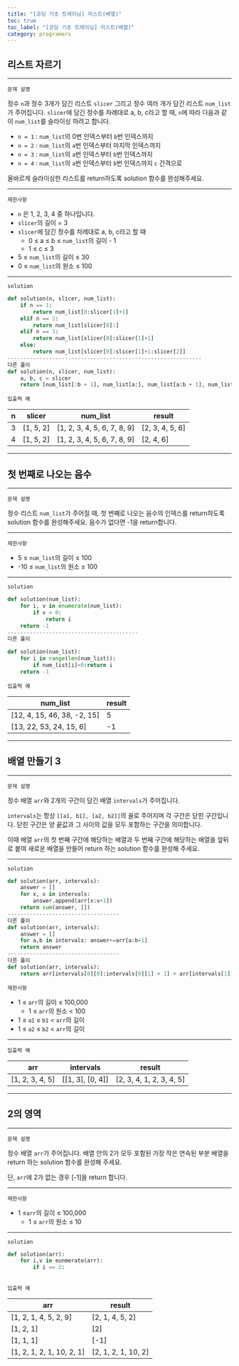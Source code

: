 ```yaml
---
title: "[코딩 기초 트레이닝] 리스트(배열)"
toc: true
toc_label: "[코딩 기초 트레이닝] 리스트(배열)"
category: programers
---
```


## 리스트 자르기

---

`문제 설명`

정수 `n`과 정수 3개가 담긴 리스트 `slicer` 그리고 정수 여러 개가 담긴 리스트 `num_list`가 주어집니다. `slicer`에 담긴 정수를 차례대로 a, b, c라고 할 때, `n`에 따라 다음과 같이 `num_list`를 슬라이싱 하려고 합니다.

- `n = 1` : `num_list`의 0번 인덱스부터 `b`번 인덱스까지
- `n = 2` : `num_list`의 `a`번 인덱스부터 마지막 인덱스까지
- `n = 3` : `num_list`의 `a`번 인덱스부터 `b`번 인덱스까지
- `n = 4` : `num_list`의 `a`번 인덱스부터 `b`번 인덱스까지 `c` 간격으로

올바르게 슬라이싱한 리스트를 return하도록 solution 함수를 완성해주세요.

------

`제한사항`

- `n` 은 1, 2, 3, 4 중 하나입니다.
- `slicer`의 길이 = 3
- `slicer`에 담긴 정수를 차례대로 a, b, c라고 할 때
  - 0 ≤ a ≤ b ≤ `num_list`의 길이 - 1
  - 1 ≤ c ≤ 3
- 5 ≤ `num_list`의 길이 ≤ 30
- 0 ≤ `num_list`의 원소 ≤ 100

------

`solution`

```python
def solution(n, slicer, num_list):
    if n == 1:
        return num_list[0:slicer[1]+1]
    elif n == 2:
        return num_list[slicer[0]:]
    elif n == 3:
        return num_list[slicer[0]:slicer[1]+1]
    else:
     	return num_list[slicer[0]:slicer[1]+1:slicer[2]]
-------------------------------------------------------------
다른 풀이
def solution(n, slicer, num_list):
    a, b, c = slicer
    return [num_list[:b + 1], num_list[a:], num_list[a:b + 1], num_list[a:b + 1:c]][n - 1]    

```



`입출력 예`

| n    | slicer    | num_list                    | result          |
| ---- | --------- | --------------------------- | --------------- |
| 3    | [1, 5, 2] | [1, 2, 3, 4, 5, 6, 7, 8, 9] | [2, 3, 4, 5, 6] |
| 4    | [1, 5, 2] | [1, 2, 3, 4, 5, 6, 7, 8, 9] | [2, 4, 6]       |

---

## 첫 번째로 나오는 음수

---

`문제 설명`

정수 리스트 `num_list`가 주어질 때, 첫 번째로 나오는 음수의 인덱스를 return하도록 solution 함수를 완성해주세요. 음수가 없다면 -1을 return합니다.

------

`제한사항`

- 5 ≤ `num_list`의 길이 ≤ 100
- -10 ≤ `num_list`의 원소 ≤ 100

------

`solution`

```python
def solution(num_list):
    for i, v in enumerate(num_list):
        if v < 0:
            return i
    return -1
-----------------------------------------
다른 풀이

def solution(num_list):
    for i in range(len(num_list)):
        if num_list[i]<0:return i
    return -1
```



`입출력 예`

| num_list                    | result |
| --------------------------- | ------ |
| [12, 4, 15, 46, 38, -2, 15] | 5      |
| [13, 22, 53, 24, 15, 6]     | -1     |

---

## 배열 만들기 3

---

`문제 설명`

정수 배열 `arr`와 2개의 구간이 담긴 배열 `intervals`가 주어집니다.

`intervals`는 항상 `[[a1, b1], [a2, b2]]`의 꼴로 주어지며 각 구간은 닫힌 구간입니다. 닫힌 구간은 양 끝값과 그 사이의 값을 모두 포함하는 구간을 의미합니다.

이때 배열 `arr`의 첫 번째 구간에 해당하는 배열과 두 번째 구간에 해당하는 배열을 앞뒤로 붙여 새로운 배열을 만들어 return 하는 solution 함수를 완성해 주세요.

------

`solution`

```python
def solution(arr, intervals):
    answer = []
    for x, v in intervals:
        answer.append(arr[x:v+1])
    return sum(answer, [])
-----------------------------------
다른 풀이
def solution(arr, intervals):
    answer = []
    for a,b in intervals: answer+=arr[a:b+1]
    return answer
-----------------------------------
다른 풀이
def solution(arr, intervals):
    return arr[intervals[0][0]:intervals[0][1] + 1] + arr[intervals[1][0]:intervals[1][1] + 1]
```



`제한사항`

- 1 ≤ `arr`의 길이 ≤ 100,000
  - 1 ≤ `arr`의 원소 < 100
- 1 ≤ `a1` ≤ `b1` < `arr`의 길이
- 1 ≤ `a2` ≤ `b2` < `arr`의 길이

------

`입출력 예`

| arr             | intervals        | result                   |
| --------------- | ---------------- | ------------------------ |
| [1, 2, 3, 4, 5] | [[1, 3], [0, 4]] | [2, 3, 4, 1, 2, 3, 4, 5] |

---

## 2의 영역

---

`문제 설명`

정수 배열 `arr`가 주어집니다. 배열 안의 2가 모두 포함된 가장 작은 연속된 부분 배열을 return 하는 solution 함수를 완성해 주세요.

단, `arr`에 2가 없는 경우 [-1]을 return 합니다.

------

`제한사항`

- 1 ≤`arr`의 길이 ≤ 100,000
  - 1 ≤ `arr`의 원소 ≤ 10

------

`solution`

```python
def solution(arr):
    for i,v in eunmerate(arr):
        if i == 2:
			            
```



`입출력 예`

| arr                       | result              |
| ------------------------- | ------------------- |
| [1, 2, 1, 4, 5, 2, 9]     | [2, 1, 4, 5, 2]     |
| [1, 2, 1]                 | [2]                 |
| [1, 1, 1]                 | [-1]                |
| [1, 2, 1, 2, 1, 10, 2, 1] | [2, 1, 2, 1, 10, 2] |